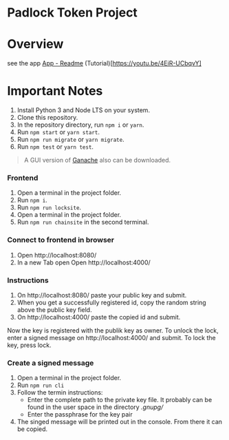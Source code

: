 
# Padlock Token Project

# Overview
see the app [App - Readme](app/README.md) 
(Tutorial)[https://youtu.be/4EiR-UCbqvY]

# Important Notes

1. Install Python 3 and Node LTS on your system.
2. Clone this repository.
3. In the repository directory, run `npm i` or `yarn`.
4. Run `npm start` or `yarn start`.
5. Run `npm run migrate` or `yarn migrate`.
6. Run `npm test` or `yarn test`.

> A GUI version of [Ganache](https://www.trufflesuite.com/ganache) also can be
> downloaded.

### Frontend

1. Open a terminal in the project folder.
2. Run `npm i`. 
3. Run `npm run locksite`.
4. Open a terminal in the project folder.
5. Run `npm run chainsite` in the second terminal.

### Connect to frontend in browser

1. Open http://localhost:8080/
2. In a new Tab open Open http://localhost:4000/

### Instructions

1. On http://localhost:8080/ paste your public key and submit.
2. When you get a successfully registered id, copy the random string above the public key field.
3. On http://localhost:4000/ paste the copied id and submit.

Now the key is registered with the publik key as owner. 
To unlock the lock, enter a signed message on http://localhost:4000/ and submit.
To lock the key, press lock.

### Create a signed message
1. Open a terminal in the project folder.
2. Run `npm run cli`
3. Follow the termin instructions:  
    - Enter the complete path to the private key file. It probably can be found in the user space in the directory *.gnupg/*  
    - Enter the passphrase for the key pair
4. The singed message will be printed out in the console. From there it can be copied.

